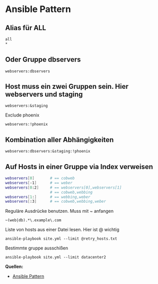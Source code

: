 # Ansible Pattern

## Alias für ALL

```sh
all
*
```

## Oder Gruppe dbservers

`webservers:dbservers`

## Host muss ein zwei Gruppen sein. Hier webservers und staging

`webservers:&staging`

Exclude phoenix

`webservers:!phoenix`

## Kombination aller Abhängigkeiten

`webservers:dbservers:&staging:!phoenix`

## Auf Hosts in einer Gruppe via Index verweisen

```sh
webservers[0]       # == cobweb
webservers[-1]      # == weber
webservers[0:2]     # == webservers[0],webservers[1]
                    # == cobweb,webbing
webservers[1:]      # == webbing,weber
webservers[:3]      # == cobweb,webbing,weber
```

Reguläre Ausdrücke benutzen. Muss mit _~_ anfangen

`~(web|db).*\.example\.com`

Liste von hosts aus einer Datei lesen. Hier ist @ wichtig

`ansible-playbook site.yml --limit @retry_hosts.txt`

Bestimmte gruppe ausschißen

`ansible-playbook site.yml --limit datacenter2`

**Quellen:**

* [Ansible Pattern](https://docs.ansible.com/ansible/latest/user_guide/intro_patterns.html)
